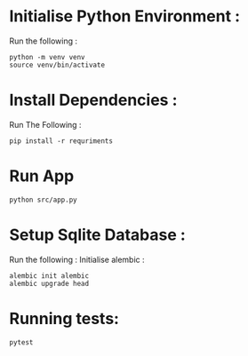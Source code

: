 # Initialise Python Environment :

Run the following :

    python -m venv venv
    source venv/bin/activate

# Install Dependencies :

Run The Following :

    pip install -r requriments

# Run App
    python src/app.py

# Setup Sqlite Database :

Run the following :
Initialise alembic :

    alembic init alembic
    alembic upgrade head

# Running tests:
    pytest
    

    

